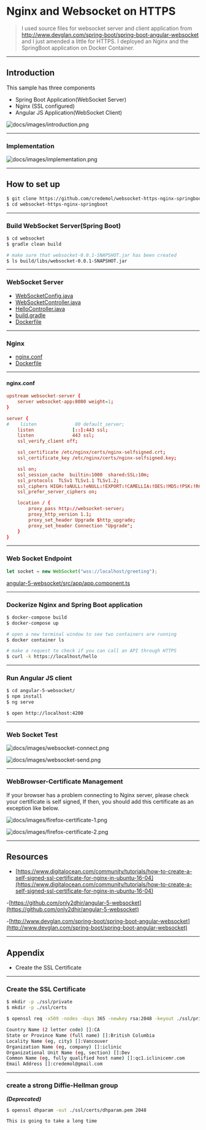 # Nginx and Websocket on HTTPS

> I used source files for websocket server and client application from http://www.devglan.com/spring-boot/spring-boot-angular-websocket and I just amended a little for HTTPS. I deployed an Nginx and the SpringBoot application on Docker Container.
 

---
## Introduction

This sample has three components
- Spring Boot Application(WebSocket Server)
- Nginx (SSL configured)
- Angular JS Application(WebSocket Client)

![docs/images/introduction.png](docs/images/introduction.png)

---
### Implementation

![docs/images/implementation.png](docs/images/implementation.png)

---
## How to set up 

```sh
$ git clone https://github.com/credemol/websocket-https-nginx-springboot.git
$ cd websocket-https-nginx-springboot
```

---
### Build WebSocket Server(Spring Boot)

```sh
$ cd websocket
$ gradle clean build

# make sure that websocket-0.0.1-SNAPSHOT.jar has been created
$ ls build/libs/websocket-0.0.1-SNAPSHOT.jar

```

---
### WebSocket Server

- [WebSocketConfig.java](websocket/src/main/java/com/iclinicemr/sample/websocket/config/WebSocketConfig.java)
- [WebSocketController.java](websocket/src/main/java/com/iclinicemr/sample/websocket/controller/WebSocketController.java)
- [HelloController.java](websocket/src/main/java/com/iclinicemr/sample/websocket/controller/HelloController.java)
- [build.gradle](websocket/build.gradle)
- [Dockerfile](docker/websocket-server/Dockerfile)

---
### Nginx

- [nginx.conf](docker/nginx/nginx.conf)
- [Dockerfile](docker/nginx/Dockerfile)

---
#### nginx.conf

```conf
upstream websocket-server {
	server websocket-app:8080 weight=1;
}

server {
#    listen              80 default_server;
    listen              [::]:443 ssl;
    listen              443 ssl;
    ssl_verify_client off;

    ssl_certificate /etc/nginx/certs/nginx-selfsigned.crt;
    ssl_certificate_key /etc/nginx/certs/nginx-selfsigned.key;

    ssl on;
    ssl_session_cache  builtin:1000  shared:SSL:10m;
    ssl_protocols  TLSv1 TLSv1.1 TLSv1.2;
    ssl_ciphers HIGH:!aNULL:!eNULL:!EXPORT:!CAMELLIA:!DES:!MD5:!PSK:!RC4;
    ssl_prefer_server_ciphers on;

    location / {
        proxy_pass http://websocket-server;
        proxy_http_version 1.1;
        proxy_set_header Upgrade $http_upgrade;
        proxy_set_header Connection "Upgrade";        
    }
}
```

---
### Web Socket Endpoint 

```javascript
let socket = new WebSocket("wss://localhost/greeting");
```
[angular-5-websocket/src/app/app.component.ts](angular-5-websocket/src/app/app.component.ts#L27)

---
### Dockerize Nginx and Spring Boot application

```sh
$ docker-compose build
$ docker-compose up

# open a new terminal window to see two containers are running
$ docker container ls

# make a request to check if you can call an API through HTTPS
$ curl -k https://localhost/hello
```

---
### Run Angular JS client

```sh
$ cd angular-5-websocket/
$ npm install
$ ng serve

$ open http://localhost:4200
```

---
### Web Socket Test

![docs/images/websocket-connect.png](docs/images/websocket-connect.png)

![docs/images/websocket-send.png](docs/images/websocket-send.png)


---
### WebBrowser-Certificate Management

If your browser has a problem connecting to Nginx server, please check your certificate is self signed, If then, you should add this certificate as an exception like below. 

![docs/images/firefox-certificate-1.png](docs/images/firefox-certificate-1.png)

![docs/images/firefox-certificate-2.png](docs/images/firefox-certificate-2.png)

---
## Resources

- [https://www.digitalocean.com/community/tutorials/how-to-create-a-self-signed-ssl-certificate-for-nginx-in-ubuntu-16-04](https://www.digitalocean.com/community/tutorials/how-to-create-a-self-signed-ssl-certificate-for-nginx-in-ubuntu-16-04)

-[https://github.com/only2dhir/angular-5-websocket](https://github.com/only2dhir/angular-5-websocket)

-[http://www.devglan.com/spring-boot/spring-boot-angular-websocket](http://www.devglan.com/spring-boot/spring-boot-angular-websocket)

---
## Appendix

- Create the SSL Certificate

---
### Create the SSL Certificate

```sh
$ mkdir -p ./ssl/private
$ mkdir -p ./ssl/certs

$ openssl req -x509 -nodes -days 365 -newkey rsa:2048 -keyout ./ssl/private/qc1.iclinicemr.com.key -out ./ssl/certs/qc1.iclinicemr.com.crt

Country Name (2 letter code) []:CA
State or Province Name (full name) []:British Columbia
Locality Name (eg, city) []:Vancouver
Organization Name (eg, company) []:iclinic
Organizational Unit Name (eg, section) []:Dev
Common Name (eg, fully qualified host name) []:qc1.iclinicemr.com
Email Address []:credemol@gmail.com
```

---
### create a strong Diffie-Hellman group
**_(Deprecated)_**

```sh
$ openssl dhparam -out ./ssl/certs/dhparam.pem 2048

This is going to take a long time
```